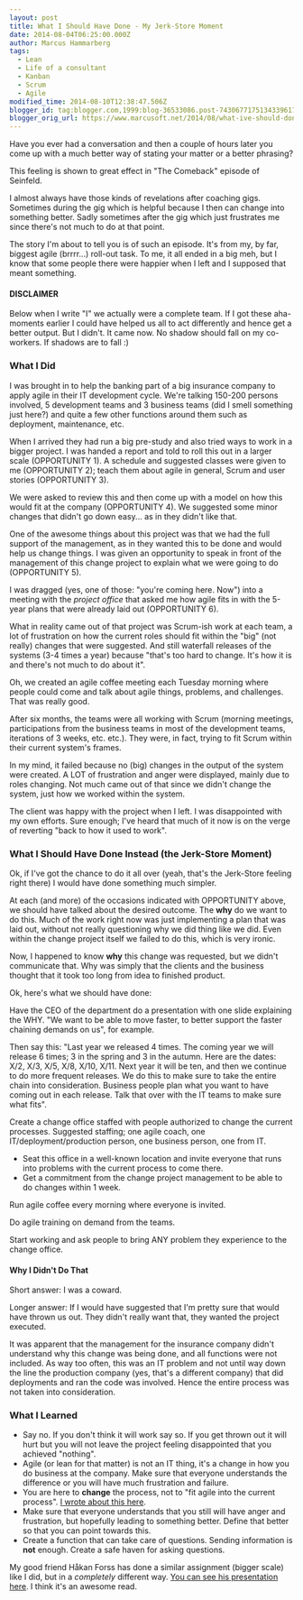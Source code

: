 ```yaml
---
layout: post
title: What I Should Have Done - My Jerk-Store Moment
date: 2014-08-04T06:25:00.000Z
author: Marcus Hammarberg
tags:
  - Lean
  - Life of a consultant
  - Kanban
  - Scrum
  - Agile
modified_time: 2014-08-10T12:38:47.506Z
blogger_id: tag:blogger.com,1999:blog-36533086.post-7430677175134339617
blogger_orig_url: https://www.marcusoft.net/2014/08/what-ive-should-done-my-jerk-store.html
---
```


Have you ever had a conversation and then a couple of hours later you come up with a much better way of stating your matter or a better phrasing?

This feeling is shown to great effect in "The Comeback" episode of Seinfeld.

I almost always have those kinds of revelations after coaching gigs. Sometimes during the gig which is helpful because I then can change into something better. Sadly sometimes after the gig which just frustrates me since there's not much to do at that point.

The story I'm about to tell you is of such an episode. It's from my, by far, biggest agile (brrrr...) roll-out task. To me, it all ended in a big meh, but I know that some people there were happier when I left and I supposed that meant something.

#### DISCLAIMER

Below when I write "I" we actually were a complete team. If I got these aha-moments earlier I could have helped us all to act differently and hence get a better output. But I didn't. It came now. No shadow should fall on my co-workers. If shadows are to fall :)

### What I Did

I was brought in to help the banking part of a big insurance company to apply agile in their IT development cycle. We're talking 150-200 persons involved, 5 development teams and 3 business teams (did I smell something just here?) and quite a few other functions around them such as deployment, maintenance, etc.

When I arrived they had run a big pre-study and also tried ways to work in a bigger project. I was handed a report and told to roll this out in a larger scale (OPPORTUNITY 1). A schedule and suggested classes were given to me (OPPORTUNITY 2); teach them about agile in general, Scrum and user stories (OPPORTUNITY 3).

We were asked to review this and then come up with a model on how this would fit at the company (OPPORTUNITY 4). We suggested some minor changes that didn't go down easy... as in they didn't like that.

One of the awesome things about this project was that we had the full support of the management, as in they wanted this to be done and would help us change things. I was given an opportunity to speak in front of the management of this change project to explain what we were going to do (OPPORTUNITY 5).

I was dragged (yes, one of those: "you're coming here. Now") into a meeting with the *project office* that asked me how agile fits in with the 5-year plans that were already laid out (OPPORTUNITY 6).

What in reality came out of that project was Scrum-ish work at each team, a lot of frustration on how the current roles should fit within the "big" (not really) changes that were suggested. And still waterfall releases of the systems (3-4 times a year) because "that's too hard to change. It's how it is and there's not much to do about it".

Oh, we created an agile coffee meeting each Tuesday morning where people could come and talk about agile things, problems, and challenges. That was really good.

After six months, the teams were all working with Scrum (morning meetings, participations from the business teams in most of the development teams, iterations of 3 weeks, etc. etc.). They were, in fact, trying to fit Scrum within their current system's frames.

In my mind, it failed because no (big) changes in the output of the system were created. A LOT of frustration and anger were displayed, mainly due to roles changing. Not much came out of that since we didn't change the system, just how we worked within the system.

The client was happy with the project when I left. I was disappointed with my own efforts. Sure enough; I've heard that much of it now is on the verge of reverting "back to how it used to work".

### What I Should Have Done Instead (the Jerk-Store Moment)

Ok, if I've got the chance to do it all over (yeah, that's the Jerk-Store feeling right there) I would have done something much simpler.

At each (and more) of the occasions indicated with OPPORTUNITY above, we should have talked about the desired outcome. The **why** do we want to do this. Much of the work right now was just implementing a plan that was laid out, without not really questioning why we did thing like we did. Even within the change project itself we failed to do this, which is very ironic.

Now, I happened to know **why** this change was requested, but we didn't communicate that. Why was simply that the clients and the business thought that it took too long from idea to finished product.

Ok, here's what we should have done:

Have the CEO of the department do a presentation with one slide explaining the WHY. "We want to be able to move faster, to better support the faster chaining demands on us", for example.

Then say this: "Last year we released 4 times. The coming year we will release 6 times; 3 in the spring and 3 in the autumn. Here are the dates: X/2, X/3, X/5, X/8, X/10, X/11. Next year it will be ten, and then we continue to do more frequent releases. We do this to make sure to take the entire chain into consideration. Business people plan what you want to have coming out in each release. Talk that over with the IT teams to make sure what fits".

Create a change office staffed with people authorized to change the current processes. Suggested staffing; one agile coach, one IT/deployment/production person, one business person, one from IT.

- Seat this office in a well-known location and invite everyone that runs into problems with the current process to come there.
- Get a commitment from the change project management to be able to do changes within 1 week.

Run agile coffee every morning where everyone is invited.

Do agile training on demand from the teams.

Start working and ask people to bring ANY problem they experience to the change office.

#### Why I Didn't Do That

Short answer: I was a coward.

Longer answer: If I would have suggested that I'm pretty sure that would have thrown us out. They didn't really want that, they wanted the project executed.

It was apparent that the management for the insurance company didn't understand why this change was being done, and all functions were not included. As way too often, this was an IT problem and not until way down the line the production company (yes, that's a different company) that did deployments and ran the code was involved. Hence the entire process was not taken into consideration.

### What I Learned

- Say no. If you don't think it will work say so. If you get thrown out it will hurt but you will not leave the project feeling disappointed that you achieved "nothing".
- Agile (or lean for that matter) is not an IT thing, it's a change in how you do business at the company. Make sure that everyone understands the difference or you will have much frustration and failure.
- You are here to **change** the process, not to "fit agile into the current process".
  [I wrote about this here](https://www.marcusoft.net/2013/10/YesITalkAboutChange.html).
- Make sure that everyone understands that you still will have anger and frustration, but hopefully leading to something better. Define that better so that you can point towards this.
- Create a function that can take care of questions. Sending information is **not** enough. Create a safe haven for asking questions.

My good friend Håkan Forss has done a similar assignment (bigger scale) like I did, but in a *completely* different way. [You can see his presentation here](http://www.slideshare.net/erikschon/the-mental-leaps-at-ericsson-3g). I think it's an awesome read.

